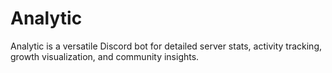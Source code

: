 # Analytic
Analytic is a versatile Discord bot for detailed server stats, activity tracking, growth visualization, and community insights.
